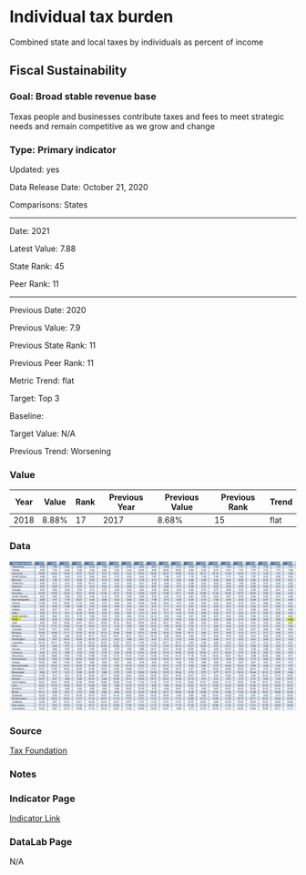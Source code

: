 # Individual tax burden

Combined state and local taxes by individuals as percent of income

## Fiscal Sustainability

### Goal: Broad stable revenue base

Texas people and businesses contribute taxes and fees to meet strategic needs and remain competitive as we grow and change

### Type: Primary indicator

Updated: yes

Data Release Date: October 21, 2020

Comparisons: States

----

Date: 2021

Latest Value: 7.88

State Rank: 45

Peer Rank: 11

----

Previous Date:  2020

Previous Value: 7.9

Previous State Rank:   11

Previous Peer Rank: 11


Metric Trend: flat

Target: Top 3

Baseline: 

Target Value: N/A

Previous Trend: Worsening



### Value

| Year      |  Value      | Rank        | Previous Year | Previous Value | Previous Rank | Trend | 
| ----------- | ----------- | ----------- | ----------- | ----------- | ----------- | -----------|
|   2018       |    8.88%    |    17      |    2017     |   8.68%     |    15       |  flat     | 

### Data

![data tax](./images/data_tax.PNG)

### Source

[Tax Foundation](https://taxfoundation.org/2021-state-business-tax-climate-index/)

<!-- [Wallet Hub](https://wallethub.com/edu/states-with-highest-lowest-tax-burden/20494)

[Tax Policy Center](https://www.taxpolicycenter.org/statistics/state-and-local-tax-revenue-percentage-personal-income)

[tpc](https://www.taxpolicycenter.org/statistics/state-and-local-tax-revenue-percentage-personal-income) -->

### Notes




### Indicator Page

[Indicator Link](https://indicators.texas2036.org/indicator/117)

### DataLab Page

N/A
